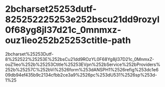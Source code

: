 # 2bcharset25253dutf-825252225253e252bscu21dd9rozyl0f68yg8jl37d21c_0mnmxz-ouz1ieo252b25253ctitle-path
2bcharset%25253Dutf-8%252522%25253E%252bsCu21dd9ROzYL0F68Yg8jl37D21c_0MnmxZ-ouZ1ieo%252b%25253Ctitle%25253EVpn%252bService%252bProviders%252b%25257C%252bVi%2526form%253dANSPH1%2526refig%253dc1e609db94ef435b9c2134cfbb2ce3a9%2526pc%253dU531%2526sp%253d-1%25
